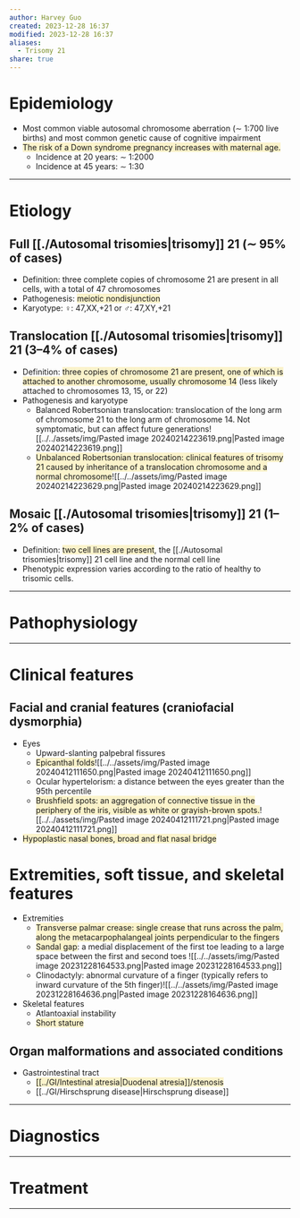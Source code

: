 ```yaml
---
author: Harvey Guo
created: 2023-12-28 16:37
modified: 2023-12-28 16:37
aliases:
  - Trisomy 21
share: true
---
```

# Epidemiology
- Most common viable autosomal chromosome aberration (∼ 1:700 live births) and most common genetic cause of cognitive impairment
- <span style="background:rgba(240, 200, 0, 0.2)">The risk of a Down syndrome pregnancy increases with maternal age.</span>
	- Incidence at 20 years: ∼ 1:2000
	- Incidence at 45 years: ∼ 1:30

---
# Etiology
## Full [[./Autosomal trisomies|trisomy]] 21 (∼ 95% of cases)
- Definition: three complete copies of chromosome 21 are present in all cells, with a total of 47 chromosomes
- Pathogenesis: <span style="background:rgba(240, 200, 0, 0.2)">meiotic nondisjunction</span>
- Karyotype: ♀: 47,XX,+21 or ♂: 47,XY,+21
## Translocation [[./Autosomal trisomies|trisomy]] 21 (3–4% of cases)
- Definition: <span style="background:rgba(240, 200, 0, 0.2)">three copies of chromosome 21 are present, one of which is attached to another chromosome, usually chromosome 14</span> (less likely attached to chromosomes 13, 15, or 22)
- Pathogenesis and karyotype
	- Balanced Robertsonian translocation: translocation of the long arm of chromosome 21 to the long arm of chromosome 14. Not symptomatic, but can affect future generations![[../../assets/img/Pasted image 20240214223619.png|Pasted image 20240214223619.png]]
	- <span style="background:rgba(240, 200, 0, 0.2)">Unbalanced Robertsonian translocation: clinical features of trisomy 21 caused by inheritance of a translocation chromosome and a normal chromosome</span>![[../../assets/img/Pasted image 20240214223629.png|Pasted image 20240214223629.png]]
## Mosaic [[./Autosomal trisomies|trisomy]] 21 (1–2% of cases)
- Definition: <span style="background:rgba(240, 200, 0, 0.2)">two cell lines are present</span>, the [[./Autosomal trisomies|trisomy]] 21 cell line and the normal cell line
- Phenotypic expression varies according to the ratio of healthy to trisomic cells.

---
# Pathophysiology


---
# Clinical features
## Facial and cranial features (craniofacial dysmorphia)
- Eyes
	- Upward-slanting palpebral fissures
	- <span style="background:rgba(240, 200, 0, 0.2)">Epicanthal folds</span>![[../../assets/img/Pasted image 20240412111650.png|Pasted image 20240412111650.png]]
	- Ocular hypertelorism: a distance between the eyes greater than the 95th percentile
	- <span style="background:rgba(240, 200, 0, 0.2)">Brushfield spots: an aggregation of connective tissue in the periphery of the iris, visible as white or grayish-brown spots.</span>![[../../assets/img/Pasted image 20240412111721.png|Pasted image 20240412111721.png]]
- <span style="background:rgba(240, 200, 0, 0.2)">Hypoplastic nasal bones, broad and flat nasal bridge</span>
# Extremities, soft tissue, and skeletal features
- Extremities
	- <span style="background:rgba(240, 200, 0, 0.2)">Transverse palmar crease: single crease that runs across the palm, along the metacarpophalangeal joints perpendicular to the fingers </span>
	- <span style="background:rgba(240, 200, 0, 0.2)">Sandal gap</span>: a medial displacement of the first toe leading to a large space between the first and second toes ![[../../assets/img/Pasted image 20231228164533.png|Pasted image 20231228164533.png]]
	- Clinodactyly: abnormal curvature of a finger (typically refers to inward curvature of the 5th finger)![[../../assets/img/Pasted image 20231228164636.png|Pasted image 20231228164636.png]]
- Skeletal features
	- Atlantoaxial instability
	- <span style="background:rgba(240, 200, 0, 0.2)">Short stature</span>
## Organ malformations and associated conditions
- Gastrointestinal tract
	- <span style="background:rgba(240, 200, 0, 0.2)">[[../GI/Intestinal atresia|Duodenal atresia]]/stenosis</span>
	- [[../GI/Hirschsprung disease|Hirschsprung disease]]

---
# Diagnostics


---
# Treatment


---
